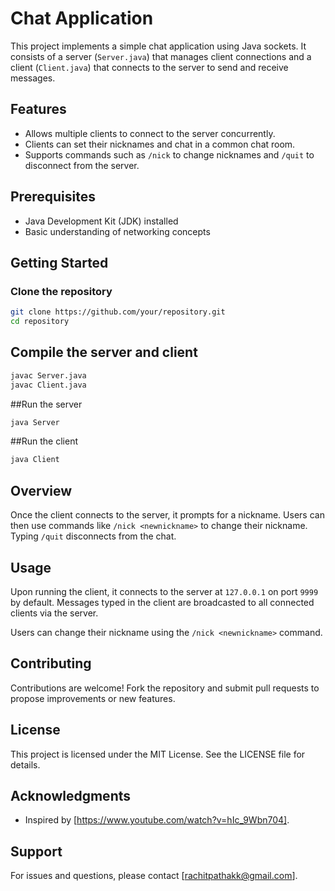 # Chat Application

This project implements a simple chat application using Java sockets. It consists of a server (`Server.java`) that manages client connections and a client (`Client.java`) that connects to the server to send and receive messages.

## Features

- Allows multiple clients to connect to the server concurrently.
- Clients can set their nicknames and chat in a common chat room.
- Supports commands such as `/nick` to change nicknames and `/quit` to disconnect from the server.


## Prerequisites

- Java Development Kit (JDK) installed
- Basic understanding of networking concepts

## Getting Started

### Clone the repository

```bash
git clone https://github.com/your/repository.git
cd repository
```

## Compile the server and client

```bash
javac Server.java
javac Client.java
```

##Run the server
```bash
java Server
```

##Run the client
```bash
java Client
```


## Overview

Once the client connects to the server, it prompts for a nickname. Users can then use commands like `/nick <newnickname>` to change their nickname. Typing `/quit` disconnects from the chat.

## Usage

Upon running the client, it connects to the server at `127.0.0.1` on port `9999` by default. Messages typed in the client are broadcasted to all connected clients via the server.

Users can change their nickname using the `/nick <newnickname>` command.

## Contributing

Contributions are welcome! Fork the repository and submit pull requests to propose improvements or new features.

## License

This project is licensed under the MIT License. See the LICENSE file for details.


## Acknowledgments

- Inspired by [https://www.youtube.com/watch?v=hIc_9Wbn704].

## Support

For issues and questions, please contact [rachitpathakk@gmail.com].
